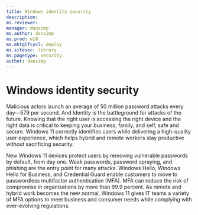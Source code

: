 ```yaml
---
title: Windows identity security
description: 
ms.reviewer: 
manager: dansimp
ms.author: dansimp
ms.prod: w10
ms.mktglfcycl: deploy
ms.sitesec: library
ms.pagetype: security
author: dansimp
---
```


# Windows identity security
 
Malicious actors launch an average of 50 million password attacks every day—579 per second. And Identity is the battleground for attacks of the future. Knowing that the right user is accessing the right device and the right data is critical to keeping your business, family, and self, safe and secure. Windows 11 correctly identifies users while delivering a high-quality user experience, which helps hybrid and remote workers stay productive without sacrificing security.

New Windows 11 devices protect users by removing vulnerable passwords by default, from day one. Weak passwords, password spraying, and phishing are the entry point for many attacks. Windows Hello, Windows Hello for Business, and Credential Guard enable customers to move to passwordless multifactor authentication (MFA). MFA can reduce the risk of compromise in organizations by more than 99.9 percent. As remote and hybrid work becomes the new normal, Windows 11 gives IT teams a variety of MFA options to meet business and consumer needs while complying with ever-evolving regulations.

